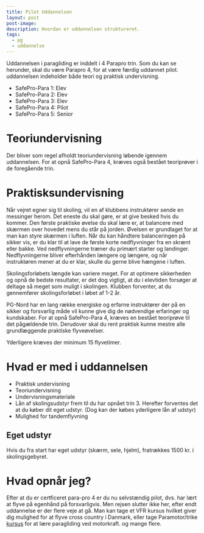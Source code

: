 ```yaml
---
title: Pilot Uddannelsen
layout: post
post-image:
description: Hvordan er uddannelsen struktureret.
tags:
  - pg
  - uddannelse
---
```


Uddannelsen i paragliding er inddelt i 4 Parapro trin. Som du kan se herunder, skal du være Parapro 4, for at være færdig uddannet pilot. uddannelsen indeholder både teori og praktisk undervisning.

- SafePro-Para 1: Elev
- SafePro-Para 2: Elev
- SafePro-Para 3: Elev
- SafePro-Para 4: Pilot
- SafePro-Para 5: Senior


# Teoriundervisning
Der bliver som regel afholdt teoriundervisning løbende igennem uddannelsen. For at opnå SafePro-Para 4, kræves også bestået teoriprøver i de foregående trin.

# Praktisksundervisning
Når vejret egner sig til skoling, vil en af klubbens instruktører sende en messinger herom. Det eneste du skal gøre, er at give besked hvis du kommer.
Den første praktiske øvelse du skal lære er, at balancere med skærmen over hovedet mens du står på jorden. Øvelsen er grundlaget for at man kan styre skærmen i luften. Når du kan håndtere balanceringen på sikker vis, er du klar til at lave de første korte nedflyvninger fra en skrænt eller bakke. Ved nedflyvningerne træner du primært starter og landinger. Nedflyvningerne bliver efterhånden længere og længere, og når instruktøren mener at du er klar, skulle du gerne blive hængene i luften. 

Skolingsforløbets længde kan variere meget. For at optimere sikkerheden og opnå de bedste resultater, er det dog vigtigt, at du i elevtiden forsøger at deltage så meget som muligt i skolingen. Klubben forventer, at du gennemfører skolingsforløbet i løbet af 1-2 år. 

PG-Nord har en lang række energiske og erfarne instruktører der på en sikker og forsvarlig måde vil kunne give dig de nødvendige erfaringer og kundskaber. For at opnå SafePro-Para 4, kræves en bestået teoriprøve til det pågældende trin. Derudover skal du rent praktisk kunne mestre alle grundlæggende praktiske flyveøvelser. 

Yderligere kræves der minimum 15 flyvetimer.

# Hvad er med i uddannelsen
- Praktisk undervisning
- Teoriundervisning
- Undervisningsmateriale
- Lån af skolingsudstyr frem til du har opnået trin 3. Herefter forventes det at du køber dit eget udstyr. (Dog kan der købes yderligere lån af udstyr)
- Mulighed for tandemflyvning

## Eget udstyr
Hvis du fra start har eget udstyr (skærm, sele, hjelm), fratrækkes 1500 kr. i skolingsgebyret.

# Hvad opnår jeg?
Efter at du er certficeret para-pro 4 er du nu selvstændig pilot, dvs. har lært at flyve på egenhånd på forsvarligvis. Men rejsen slutter ikke her, efter endt uddannelse er der flere veje at gå. Man kan tage et VFR kursus hvilket giver dig mulighed for at flyve cross country i Danmark, eller tage Paramotor/trike [kursus](./PPG-Paramotor-og-Trike) for at lære paragliding ved motorkraft. og mange flere. 
